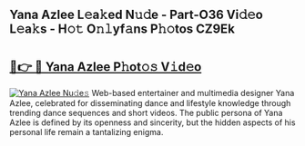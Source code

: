 ## Yana Azlee L𝚎a𝚔ed N𝚞𝚍e - Part-O36 Vi𝚍𝚎o L𝚎a𝚔s - H𝚘𝚝 O𝚗𝚕yf𝚊ns P𝚑𝚘tos CZ9Ek

# <h2><a href="http://kfcol1h.oniu.top/?m=Yana+Azlee">🔗👉 🔴 Yana Azlee P𝚑ot𝚘𝚜 V𝚒d𝚎o</a></h2>

[![Yana Azlee Nu𝚍e𝚜](https://i.imgur.com/0qMVB7G.gif)](http://kfcol1h.oniu.top/?m=Yana+Azlee)
Web-based entertainer and multimedia designer Yana Azlee, celebrated for disseminating dance and lifestyle knowledge through trending dance sequences and short videos. The public persona of Yana Azlee is defined by its openness and sincerity, but the hidden aspects of his personal life remain a tantalizing enigma.  
